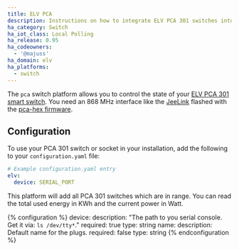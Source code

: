 ```yaml
---
title: ELV PCA
description: Instructions on how to integrate ELV PCA 301 switches into Home Assistant.
ha_category: Switch
ha_iot_class: Local Polling
ha_release: 0.95
ha_codeowners:
  - '@majuss'
ha_domain: elv
ha_platforms:
  - switch
---
```


The `pca` switch platform allows you to control the state of your [ELV PCA 301 smart switch](https://www.elv.de/funkschaltsteckdose-fuer-energiekostenmonitor-pca-301.html). You need an 868 MHz interface like the [JeeLink](https://www.digitalsmarties.net/products/jeelink) flashed with the [pca-hex firmware](https://github.com/mhop/fhem-mirror/blob/master/fhem/FHEM/firmware/JeeLink_PCA301.hex).

## Configuration

To use your PCA 301 switch or socket in your installation, add the following to your `configuration.yaml` file:

```yaml
# Example configuration.yaml entry
elv:
  device: SERIAL_PORT
```

This platform will add all PCA 301 switches which are in range. You can read the total used energy in KWh and the current power in Watt.

{% configuration %}
device:
  description: "The path to you serial console. Get it via: `ls /dev/tty*`."
  required: true
  type: string
name:
  description: Default name for the plugs.
  required: false
  type: string
{% endconfiguration %}
